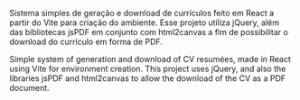Sistema simples de geração e download de currículos feito em React a partir do Vite para criação do ambiente.
Esse projeto utiliza jQuery, além das bibliotecas jsPDF em conjunto com html2canvas a fim de possibilitar o download do currículo em forma de PDF.

Simple system of generation and download of CV resumées, made in React using Vite for environment creation.
This project uses jQuery, and also the libraries jsPDF and html2canvas to allow the download of the CV as a PDF document.
